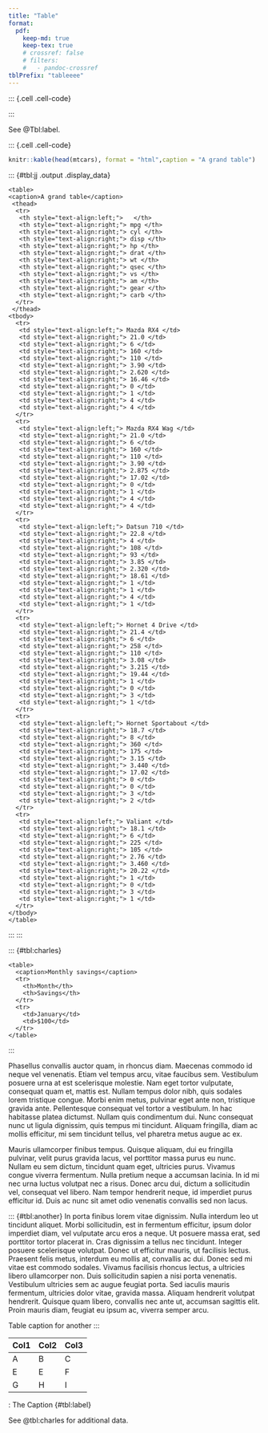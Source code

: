```yaml
---
title: "Table"
format:
  pdf: 
    keep-md: true
    keep-tex: true
    # crossref: false
    # filters:
    #   - pandoc-crossref
tblPrefix: "tableeee"
---
```





::: {.cell .cell-code}

:::


See @Tbl:label.

::: {.cell .cell-code}

```r
knitr::kable(head(mtcars), format = "html",caption = "A grand table")
```

::: {#tbl:jj .output .display_data}
```{=html}
<table>
<caption>A grand table</caption>
 <thead>
  <tr>
   <th style="text-align:left;">   </th>
   <th style="text-align:right;"> mpg </th>
   <th style="text-align:right;"> cyl </th>
   <th style="text-align:right;"> disp </th>
   <th style="text-align:right;"> hp </th>
   <th style="text-align:right;"> drat </th>
   <th style="text-align:right;"> wt </th>
   <th style="text-align:right;"> qsec </th>
   <th style="text-align:right;"> vs </th>
   <th style="text-align:right;"> am </th>
   <th style="text-align:right;"> gear </th>
   <th style="text-align:right;"> carb </th>
  </tr>
 </thead>
<tbody>
  <tr>
   <td style="text-align:left;"> Mazda RX4 </td>
   <td style="text-align:right;"> 21.0 </td>
   <td style="text-align:right;"> 6 </td>
   <td style="text-align:right;"> 160 </td>
   <td style="text-align:right;"> 110 </td>
   <td style="text-align:right;"> 3.90 </td>
   <td style="text-align:right;"> 2.620 </td>
   <td style="text-align:right;"> 16.46 </td>
   <td style="text-align:right;"> 0 </td>
   <td style="text-align:right;"> 1 </td>
   <td style="text-align:right;"> 4 </td>
   <td style="text-align:right;"> 4 </td>
  </tr>
  <tr>
   <td style="text-align:left;"> Mazda RX4 Wag </td>
   <td style="text-align:right;"> 21.0 </td>
   <td style="text-align:right;"> 6 </td>
   <td style="text-align:right;"> 160 </td>
   <td style="text-align:right;"> 110 </td>
   <td style="text-align:right;"> 3.90 </td>
   <td style="text-align:right;"> 2.875 </td>
   <td style="text-align:right;"> 17.02 </td>
   <td style="text-align:right;"> 0 </td>
   <td style="text-align:right;"> 1 </td>
   <td style="text-align:right;"> 4 </td>
   <td style="text-align:right;"> 4 </td>
  </tr>
  <tr>
   <td style="text-align:left;"> Datsun 710 </td>
   <td style="text-align:right;"> 22.8 </td>
   <td style="text-align:right;"> 4 </td>
   <td style="text-align:right;"> 108 </td>
   <td style="text-align:right;"> 93 </td>
   <td style="text-align:right;"> 3.85 </td>
   <td style="text-align:right;"> 2.320 </td>
   <td style="text-align:right;"> 18.61 </td>
   <td style="text-align:right;"> 1 </td>
   <td style="text-align:right;"> 1 </td>
   <td style="text-align:right;"> 4 </td>
   <td style="text-align:right;"> 1 </td>
  </tr>
  <tr>
   <td style="text-align:left;"> Hornet 4 Drive </td>
   <td style="text-align:right;"> 21.4 </td>
   <td style="text-align:right;"> 6 </td>
   <td style="text-align:right;"> 258 </td>
   <td style="text-align:right;"> 110 </td>
   <td style="text-align:right;"> 3.08 </td>
   <td style="text-align:right;"> 3.215 </td>
   <td style="text-align:right;"> 19.44 </td>
   <td style="text-align:right;"> 1 </td>
   <td style="text-align:right;"> 0 </td>
   <td style="text-align:right;"> 3 </td>
   <td style="text-align:right;"> 1 </td>
  </tr>
  <tr>
   <td style="text-align:left;"> Hornet Sportabout </td>
   <td style="text-align:right;"> 18.7 </td>
   <td style="text-align:right;"> 8 </td>
   <td style="text-align:right;"> 360 </td>
   <td style="text-align:right;"> 175 </td>
   <td style="text-align:right;"> 3.15 </td>
   <td style="text-align:right;"> 3.440 </td>
   <td style="text-align:right;"> 17.02 </td>
   <td style="text-align:right;"> 0 </td>
   <td style="text-align:right;"> 0 </td>
   <td style="text-align:right;"> 3 </td>
   <td style="text-align:right;"> 2 </td>
  </tr>
  <tr>
   <td style="text-align:left;"> Valiant </td>
   <td style="text-align:right;"> 18.1 </td>
   <td style="text-align:right;"> 6 </td>
   <td style="text-align:right;"> 225 </td>
   <td style="text-align:right;"> 105 </td>
   <td style="text-align:right;"> 2.76 </td>
   <td style="text-align:right;"> 3.460 </td>
   <td style="text-align:right;"> 20.22 </td>
   <td style="text-align:right;"> 1 </td>
   <td style="text-align:right;"> 0 </td>
   <td style="text-align:right;"> 3 </td>
   <td style="text-align:right;"> 1 </td>
  </tr>
</tbody>
</table>
```
:::
:::



::: {#tbl:charles}
```{=html}
<table>
  <caption>Monthly savings</caption>
  <tr>
    <th>Month</th>
    <th>Savings</th>
  </tr>
  <tr>
    <td>January</td>
    <td>$100</td>
  </tr>
</table>
```
:::





Phasellus convallis auctor quam, in rhoncus diam. Maecenas commodo id neque vel venenatis. Etiam vel tempus arcu, vitae faucibus sem. Vestibulum posuere urna at est scelerisque molestie. Nam eget tortor vulputate, consequat quam et, mattis est. Nullam tempus dolor nibh, quis sodales lorem tristique congue. Morbi enim metus, pulvinar eget ante non, tristique gravida ante. Pellentesque consequat vel tortor a vestibulum. In hac habitasse platea dictumst. Nullam quis condimentum dui. Nunc consequat nunc ut ligula dignissim, quis tempus mi tincidunt. Aliquam fringilla, diam ac mollis efficitur, mi sem tincidunt tellus, vel pharetra metus augue ac ex.

Mauris ullamcorper finibus tempus. Quisque aliquam, dui eu fringilla pulvinar, velit purus gravida lacus, vel porttitor massa purus eu nunc. Nullam eu sem dictum, tincidunt quam eget, ultricies purus. Vivamus congue viverra fermentum. Nulla pretium neque a accumsan lacinia. In id mi nec urna luctus volutpat nec a risus. Donec arcu dui, dictum a sollicitudin vel, consequat vel libero. Nam tempor hendrerit neque, id imperdiet purus efficitur id. Duis ac nunc sit amet odio venenatis convallis sed non lacus.

::: {#tbl:another}
In porta finibus lorem vitae dignissim. Nulla interdum leo ut tincidunt aliquet. Morbi sollicitudin, est in fermentum efficitur, ipsum dolor imperdiet diam, vel vulputate arcu eros a neque. Ut posuere massa erat, sed porttitor tortor placerat in. Cras dignissim a tellus nec tincidunt. Integer posuere scelerisque volutpat. Donec ut efficitur mauris, ut facilisis lectus. Praesent felis metus, interdum eu mollis at, convallis ac dui. Donec sed mi vitae est commodo sodales. Vivamus facilisis rhoncus lectus, a ultricies libero ullamcorper non. Duis sollicitudin sapien a nisi porta venenatis. Vestibulum ultricies sem ac augue feugiat porta. Sed iaculis mauris fermentum, ultricies dolor vitae, gravida massa. Aliquam hendrerit volutpat hendrerit. Quisque quam libero, convallis nec ante ut, accumsan sagittis elit. Proin mauris diam, feugiat eu ipsum ac, viverra semper arcu.

Table caption for another
:::


| Col1 | Col2 | Col3 |
|------|------|------|
| A    | B    | C    |
| E    | E    | F    |
| G    | H    | I    |

: The Caption {\#tbl:label}


See @tbl:charles for additional data.


